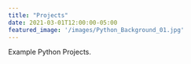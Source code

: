 ```yaml
---
title: "Projects"
date: 2021-03-01T12:00:00-05:00
featured_image: '/images/Python_Background_01.jpg'
---
```

Example Python Projects.
